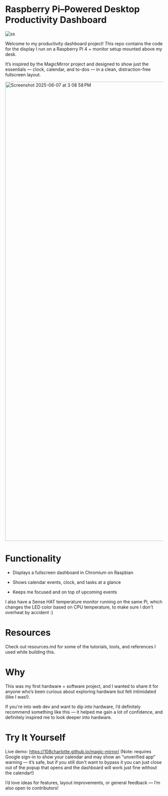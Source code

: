 # Raspberry Pi–Powered Desktop Productivity Dashboard

![ss](https://github.com/user-attachments/assets/4ad89d68-9a67-43f6-b950-0cf1cf5ba336)

Welcome to my productivity dashboard project! This repo contains the code for the display I run on a Raspberry Pi 4 + monitor setup mounted above my desk.

It’s inspired by the MagicMirror project and designed to show just the essentials — clock, calendar, and to-dos — in a clean, distraction-free fullscreen layout.

<img width="1462" alt="Screenshot 2025-06-07 at 3 08 58 PM" src="https://github.com/user-attachments/assets/cff49610-2ed2-4b7d-8ce5-3189389b31e1" />

# Functionality
- Displays a fullscreen dashboard in Chromium on Raspbian

- Shows calendar events, clock, and tasks at a glance

- Keeps me focused and on top of upcoming events

I also have a Sense HAT temperature monitor running on the same Pi, which changes the LED color based on CPU temperature, to make sure I don't overheat by accident :)

# Resources
Check out resources.md for some of the tutorials, tools, and references I used while building this.

# Why
This was my first hardware + software project, and I wanted to share it for anyone who’s been curious about exploring hardware but felt intimidated (like I was!).

If you're into web dev and want to dip into hardware, I’d definitely recommend something like this — it helped me gain a lot of confidence, and definitely inspired me to look deeper into hardware.

# Try It Yourself
Live demo: https://108charlotte.github.io/magic-mirror/
(Note: requires Google sign-in to show your calendar and may show an “unverified app” warning — it’s safe, but if you still don't want to bypass it you can just close out of the popup that opens and the dashboard will work just fine without the calendar!)

I’d love ideas for features, layout improvements, or general feedback — I’m also open to contributors!
